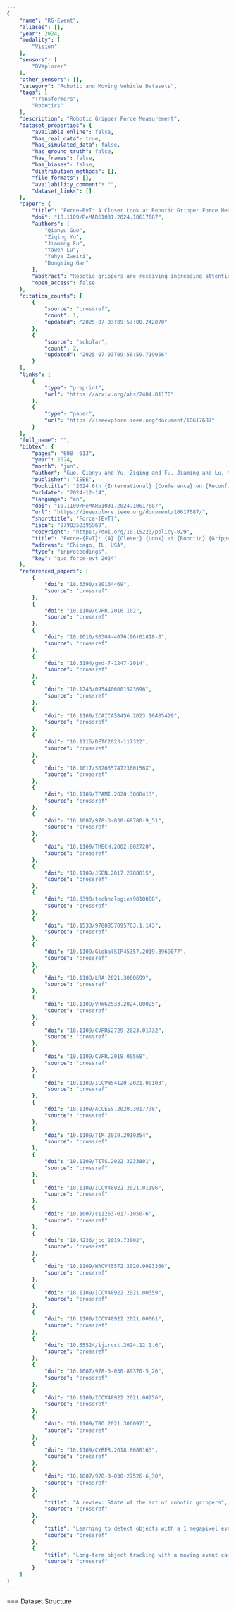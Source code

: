 ```yaml
---
{
    "name": "RG-Event",
    "aliases": [],
    "year": 2024,
    "modality": [
        "Vision"
    ],
    "sensors": [
        "DVXplorer"
    ],
    "other_sensors": [],
    "category": "Robotic and Moving Vehicle Datasets",
    "tags": [
        "Transformers",
        "Robotics"
    ],
    "description": "Robotic Gripper Force Measurement",
    "dataset_properties": {
        "available_online": false,
        "has_real_data": true,
        "has_simulated_data": false,
        "has_ground_truth": false,
        "has_frames": false,
        "has_biases": false,
        "distribution_methods": [],
        "file_formats": [],
        "availability_comment": "",
        "dataset_links": []
    },
    "paper": {
        "title": "Force-EvT: A Closer Look at Robotic Gripper Force Measurement with Event-Based Vision Transformer",
        "doi": "10.1109/ReMAR61031.2024.10617687",
        "authors": [
            "Qianyu Guo",
            "Ziqing Yu",
            "Jiaming Fu",
            "Yawen Lu",
            "Yahya Zweiri",
            "Dongming Gan"
        ],
        "abstract": "Robotic grippers are receiving increasing attention in various industries as essential components of robots for interacting and manipulating objects. While significant progress has been made in the past, conventional rigid grippers still have limitations in handling irregular objects and can damage fragile objects. We have shown that soft grippers offer deformability to adapt to a variety of object shapes and maximize object protection. At the same time, dynamic vision sensors (e.g., event-based cameras) are capable of capturing small changes in brightness and streaming them asynchronously as events, unlike RGB cameras, which do not perform well in low-light and fast-moving environments. In this paper, a dynamic-vision-based algorithm is proposed to measure the force applied to the gripper. In particular, we first set up a DVXplorer Lite series event camera to capture twenty-five sets of event data. Second, motivated by the impressive performance of the Vision Transformer (ViT) algorithm in dense image prediction tasks, we propose a new approach that demonstrates the potential for force estimation and meets the requirements of real-world scenarios. We extensively evaluate the proposed algorithm on a wide range of scenarios and settings, and show that it consistently outperforms recent approaches.",
        "open_access": false
    },
    "citation_counts": [
        {
            "source": "crossref",
            "count": 1,
            "updated": "2025-07-03T09:57:00.242070"
        },
        {
            "source": "scholar",
            "count": 2,
            "updated": "2025-07-03T09:56:59.719056"
        }
    ],
    "links": [
        {
            "type": "preprint",
            "url": "https://arxiv.org/abs/2404.01170"
        },
        {
            "type": "paper",
            "url": "https://ieeexplore.ieee.org/document/10617687"
        }
    ],
    "full_name": "",
    "bibtex": {
        "pages": "608--613",
        "year": 2024,
        "month": "jun",
        "author": "Guo, Qianyu and Yu, Ziqing and Fu, Jiaming and Lu, Yawen and Zweiri, Yahya and Gan, Dongming",
        "publisher": "IEEE",
        "booktitle": "2024 6th {International} {Conference} on {Reconfigurable} {Mechanisms} and {Robots} ({ReMAR})",
        "urldate": "2024-12-14",
        "language": "en",
        "doi": "10.1109/ReMAR61031.2024.10617687",
        "url": "https://ieeexplore.ieee.org/document/10617687/",
        "shorttitle": "Force-{EvT}",
        "isbn": "9798350395969",
        "copyright": "https://doi.org/10.15223/policy-029",
        "title": "Force-{EvT}: {A} {Closer} {Look} at {Robotic} {Gripper} {Force} {Measurement} with {Event}-{Based} {Vision} {Transformer}",
        "address": "Chicago, IL, USA",
        "type": "inproceedings",
        "key": "guo_force-evt_2024"
    },
    "referenced_papers": [
        {
            "doi": "10.3390/s20164469",
            "source": "crossref"
        },
        {
            "doi": "10.1109/CVPR.2016.102",
            "source": "crossref"
        },
        {
            "doi": "10.1016/S0304-4076(96)01818-0",
            "source": "crossref"
        },
        {
            "doi": "10.5194/gmd-7-1247-2014",
            "source": "crossref"
        },
        {
            "doi": "10.1243/0954406001523696",
            "source": "crossref"
        },
        {
            "doi": "10.1109/ICAICA58456.2023.10405429",
            "source": "crossref"
        },
        {
            "doi": "10.1115/DETC2023-117322",
            "source": "crossref"
        },
        {
            "doi": "10.1017/S026357472300156X",
            "source": "crossref"
        },
        {
            "doi": "10.1109/TPAMI.2020.3008413",
            "source": "crossref"
        },
        {
            "doi": "10.1007/978-3-030-68780-9_51",
            "source": "crossref"
        },
        {
            "doi": "10.1109/TMECH.2002.802720",
            "source": "crossref"
        },
        {
            "doi": "10.1109/JSEN.2017.2788015",
            "source": "crossref"
        },
        {
            "doi": "10.3390/technologies9010008",
            "source": "crossref"
        },
        {
            "doi": "10.1533/9780857095763.1.143",
            "source": "crossref"
        },
        {
            "doi": "10.1109/GlobalSIP45357.2019.8969077",
            "source": "crossref"
        },
        {
            "doi": "10.1109/LRA.2021.3060699",
            "source": "crossref"
        },
        {
            "doi": "10.1109/VRW62533.2024.00025",
            "source": "crossref"
        },
        {
            "doi": "10.1109/CVPR52729.2023.01732",
            "source": "crossref"
        },
        {
            "doi": "10.1109/CVPR.2018.00568",
            "source": "crossref"
        },
        {
            "doi": "10.1109/ICCVW54120.2021.00103",
            "source": "crossref"
        },
        {
            "doi": "10.1109/ACCESS.2020.3017738",
            "source": "crossref"
        },
        {
            "doi": "10.1109/TIM.2019.2919354",
            "source": "crossref"
        },
        {
            "doi": "10.1109/TITS.2022.3233801",
            "source": "crossref"
        },
        {
            "doi": "10.1109/ICCV48922.2021.01196",
            "source": "crossref"
        },
        {
            "doi": "10.1007/s11263-017-1050-6",
            "source": "crossref"
        },
        {
            "doi": "10.4236/jcc.2019.73002",
            "source": "crossref"
        },
        {
            "doi": "10.1109/WACV45572.2020.9093366",
            "source": "crossref"
        },
        {
            "doi": "10.1109/ICCV48922.2021.00359",
            "source": "crossref"
        },
        {
            "doi": "10.1109/ICCV48922.2021.00061",
            "source": "crossref"
        },
        {
            "doi": "10.55524/ijircst.2024.12.1.6",
            "source": "crossref"
        },
        {
            "doi": "10.1007/978-3-030-89370-5_26",
            "source": "crossref"
        },
        {
            "doi": "10.1109/ICCV48922.2021.00256",
            "source": "crossref"
        },
        {
            "doi": "10.1109/TRO.2021.3060971",
            "source": "crossref"
        },
        {
            "doi": "10.1109/CYBER.2018.8688163",
            "source": "crossref"
        },
        {
            "doi": "10.1007/978-3-030-27526-6_30",
            "source": "crossref"
        },
        {
            "title": "A review: State of the art of robotic grippers",
            "source": "crossref"
        },
        {
            "title": "Learning to detect objects with a 1 megapixel event camera",
            "source": "crossref"
        },
        {
            "title": "Long-term object tracking with a moving event camera",
            "source": "crossref"
        }
    ]
}
---
```


=== Dataset Structure
